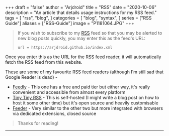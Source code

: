 +++
draft = "false"
author = "Arjdroid"
title = "RSS"
date = "2020-10-06"
description = "An article that details usage instructions for my RSS feed."
tags = [
    "rss",
    "blog",
]
categories = [
    "blog",
    "syntax",
]
series = ["RSS Guide"]
aliases = ["RSS-Guide"]
image = "P1181064.JPG"
+++

> If you wish to subscribe to my [RSS](https://en.wikipedia.org/wiki/RSS) feed so that you may be alerted to new blog posts quickly, you may enter this as the feed's URL:
>
> ```
> url = https://arjdroid.github.io/index.xml
> ```

Once you enter this as the URL for the RSS feed reader, it will automatically fetch the RSS feed from this website.

These are some of my favourite RSS feed readers (although I'm still sad that Google Reader is dead) -

* [Feedly](https://feedly.com/i/welcome) - This one has a free and paid tier but either way, it's really convenient and accessible from almost every platform
* [Tiny Tiny RSS](https://tt-rss.org/) - This is self-hosted (I might write a blog post on how to host it some other time) but it's open source and heavily customisable
* [Feeder](https://feeder.co/) - Very similar to the other two but more integrated with browsers via dedicated extensions, closed source

> Thanks for reading!

---
